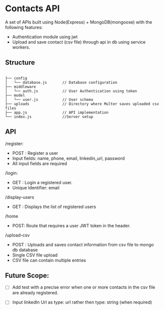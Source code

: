 # Contacts API

A set of APIs built using Node(Express) + MongoDB(mongoose) with
the following features:

- Authentication module using jwt
- Upload and save contact (csv file) through api in db using service workers.

## Structure
```

├── config
│   └── database.js       // Database configuration
├── middleware
│   └── auth.js           // User Authentication using token
├── model
│   └── user.js           // User schema
├── uploads               // Directory where Multer saves uploaded csv files 
├── app.js                // API implementation
└── index.js              //Server setup

```
## API

/register:
<ul>
<li> 
POST 
: Register a user</li>
<li>Input fields: name, phone, email, linkedin_url, password</li>
<li>All input fields are required</li>
</ul>

/login:
<ul>
<li>
GET  
: Login a registered user.</li>
<li>Unique Identifier: email</li>
</ul>

/display-users
<ul>
<li>
GET
: Displays the list of registered users</li>
</ul>

/home

- POST: Route that requires a user JWT token in the header.

/upload-csv
<ul>
<li>
POST
: Uploads and saves contact information from csv file to mongo db database</li>
<li>Single CSV file upload</li>
<li>CSV file can contain multiple entries</li>
</ul>

## Future Scope:
- [ ] Add test with a precise error when one or more contacts in the csv file are already registered.
- [ ] Input linkedIn Url as type: url rather then type: string (when required)


